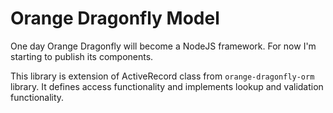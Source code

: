 # Orange Dragonfly Model

One day Orange Dragonfly will become a NodeJS framework. For now I'm starting to publish its components.

This library is extension of ActiveRecord class from `orange-dragonfly-orm` library. It defines access functionality and implements lookup and validation functionality.
